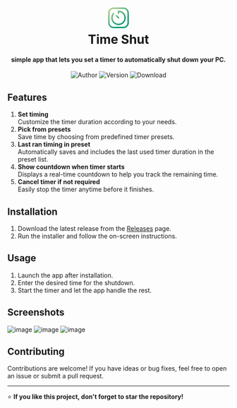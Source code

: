 <div align="center">
  <p>
    <h1>
      <a href="https://github.com/flameshot-org/flameshot">
        <img height="50px" src="https://raw.githubusercontent.com/xdzaster/time-shut/main/icon.png" alt="Flameshot" />
      </a>
      <br />
      Time Shut
    </h1>
    <h4>simple app that lets you set a timer to automatically shut down your PC.</h4>
    <span>
      <img src="https://img.shields.io/badge/Author-dzaster-blue.svg?style=flat-square&color=00996d" alt="Author" />
     <span>
        <span>
      <img src="https://img.shields.io/github/v/release/xdzaster/time-shut?style=flat-square&color=00996d" alt="Version" />
      <span>
       <span>
      <img src="https://img.shields.io/github/downloads/xdzaster/time-shut/total.svg?style=flat-square&color=00996d" alt="Download" />
      <span>
  </p>
</div>


## Features  

1. **Set timing**  
   Customize the timer duration according to your needs.
2. **Pick from presets**  
   Save time by choosing from predefined timer presets.
3. **Last ran timing in preset**  
   Automatically saves and includes the last used timer duration in the preset list.
4. **Show countdown when timer starts**  
   Displays a real-time countdown to help you track the remaining time.
5. **Cancel timer if not required**  
   Easily stop the timer anytime before it finishes.

  

## Installation  
1. Download the latest release from the [Releases](https://github.com/xdzaster/time-shut/releases) page.  
2. Run the installer and follow the on-screen instructions.  

## Usage  
1. Launch the app after installation.  
2. Enter the desired time for the shutdown.  
3. Start the timer and let the app handle the rest.  

## Screenshots
![image](https://github.com/user-attachments/assets/2a568a0f-4be6-45a5-920d-51ecee9b0cd7)
![image](https://github.com/user-attachments/assets/fc6c2230-3eb5-4d47-9f2c-ae3d0cdda7f4)
![image](https://github.com/user-attachments/assets/6d7db6d1-3986-4030-9922-72369151701e)

## Contributing  
Contributions are welcome! If you have ideas or bug fixes, feel free to open an issue or submit a pull request.  

---  
⭐ **If you like this project, don't forget to star the repository!**  
